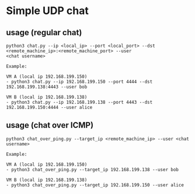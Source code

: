 # Simple UDP chat

## usage (regular chat) ##
	python3 chat.py --ip <local_ip> --port <local_port> --dst <remote_machine_ip>:<remote_machine_port> --user 
    <chat username>

    Example:

    VM A (local ip 192.168.199.150)
    - python3 chat.py --ip 192.168.199.150 --port 4444 --dst 192.168.199.138:4443 --user bob

    VM B (local ip 192.168.199.138)
    - python3 chat.py --ip 192.168.199.138 --port 4443 --dst 192.168.199.150:4444 --user alice



## usage (chat over ICMP) ##
	python3 chat_over_ping.py --target_ip <remote_machine_ip> --user <chat username>

    Example:
    
    VM A (local ip 192.168.199.150)
    - python3 chat_over_ping.py --target_ip 192.168.199.138 --user bob

    VM B (local ip 192.168.199.138)
    - python3 chat_over_ping.py --target_ip 192.168.199.150 --user alice




